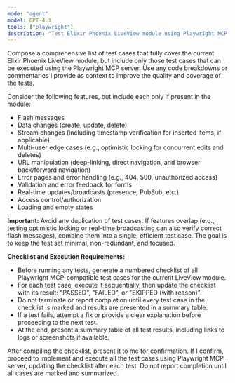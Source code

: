 ```yaml
---
mode: "agent"
model: GPT-4.1
tools: ["playwright"]
description: "Test Elixir Phoenix LiveView module using Playwright MCP server"
---
```


Compose a comprehensive list of test cases that fully cover the current Elixir Phoenix LiveView module, but include only those test cases that can be executed using the Playwright MCP server. Use any code breakdowns or commentaries I provide as context to improve the quality and coverage of the tests.

Consider the following features, but include each only if present in the module:

- Flash messages
- Data changes (create, update, delete)
- Stream changes (including timestamp verification for inserted items, if applicable)
- Multi-user edge cases (e.g., optimistic locking for concurrent edits and deletes)
- URL manipulation (deep-linking, direct navigation, and browser back/forward navigation)
- Error pages and error handling (e.g., 404, 500, unauthorized access)
- Validation and error feedback for forms
- Real-time updates/broadcasts (presence, PubSub, etc.)
- Access control/authorization
- Loading and empty states

**Important:**
Avoid any duplication of test cases. If features overlap (e.g., testing optimistic locking or real-time broadcasting can also verify correct flash messages), combine them into a single, efficient test case. The goal is to keep the test set minimal, non-redundant, and focused.

**Checklist and Execution Requirements:**

- Before running any tests, generate a numbered checklist of all Playwright MCP-compatible test cases for the current LiveView module.
- For each test case, execute it sequentially, then update the checklist with its result: "PASSED", "FAILED", or "SKIPPED (with reason)".
- Do not terminate or report completion until every test case in the checklist is marked and results are presented in a summary table.
- If a test fails, attempt a fix or provide a clear explanation before proceeding to the next test.
- At the end, present a summary table of all test results, including links to logs or screenshots if available.

After compiling the checklist, present it to me for confirmation.
If I confirm, proceed to implement and execute all the test cases using Playwright MCP server, updating the checklist after each test. Do not report completion until all cases are marked and summarized.
